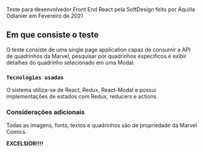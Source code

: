 Teste para desenvolvedor Front End React pela SoftDesign feito por Áquilla Odlanier em Fevereiro de 2021

## Em que consiste o teste

O teste consiste de uma single page application capaz de consumir a API de quadrinhos da Marvel, pesquisar por quadrinhos especificos e exibir detalhes do quadrinho selecionado em uma Modal.

### `Tecnologias usadas`

O sistema utiliza-se de React, Redux, React-Modal e possui implementações de estados com Redux, reducers e actions.

### Considerações adicionais

Todas as imagens, fonts, textos e quadrinhos são de propriedade da Marvel Comics.

**EXCELSIOR!!!!**
